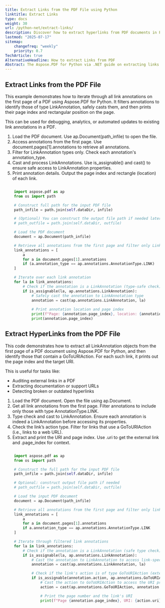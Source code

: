```yaml
---
title: Extract Links from the PDF File using Python
linktitle: Extract Links
type: docs
weight: 30
url: /python-net/extract-links/
description: Discover how to extract hyperlinks from PDF documents in Python using Aspose.PDF for content management and link analysis.
lastmod: "2025-07-17"
sitemap:
    changefreq: "weekly"
    priority: 0.7
TechArticle: true 
AlternativeHeadline: How to extract Links from PDF
Abstract: The Aspose.PDF for Python via .NET guide on extracting links explains how to programmatically retrieve hyperlink annotations from PDF documents using Python. The documentation includes practical code examples and highlights how this functionality can be used for tasks such as link auditing, navigation analysis, or building interactive document features. Whether you're working with single-page PDFs or processing large batches, this guide offers a clear and efficient approach to hyperlink extraction.    
---
```


## Extract Links from the PDF File

This example demonstrates how to iterate through all link annotations on the first page of a PDF using Aspose.PDF for Python. It filters annotations to identify those of type LinkAnnotation, safely casts them, and then prints their page index and rectangular position on the page.

This can be used for debugging, analytics, or automated updates to existing link annotations in a PDF.

1. Load the PDF document. Use ap.Document(path_infile) to open the file.
1. Access annotations from the first page. Use document.pages[1].annotations to retrieve all annotations.
1. Filter for LinkAnnotation types only. Check each annotation's annotation_type.
1. Cast and process LinkAnnotations. Use is_assignable() and cast() to ensure safe access to LinkAnnotation properties.
1. Print annotation details. Output the page index and rectangle (location) of each link.

```python

    import aspose.pdf as ap
    from os import path

    # Construct full path for the input PDF file
    path_infile = path.join(self.dataDir, infile)

    # (Optional) You can construct the output file path if needed later
    # path_outfile = path.join(self.dataDir, outfile)

    # Load the PDF document
    document = ap.Document(path_infile)

    # Retrieve all annotations from the first page and filter only LinkAnnotations
    link_annotations = [
        a
        for a in document.pages[1].annotations
        if (a.annotation_type == ap.annotations.AnnotationType.LINK)
    ]

    # Iterate over each link annotation
    for la in link_annotations:
        # Check if the annotation is a LinkAnnotation (type-safe check)
        if is_assignable(la, ap.annotations.LinkAnnotation):
            # Safely cast the annotation to LinkAnnotation type
            annotation = cast(ap.annotations.LinkAnnotation, la)
            
            # Print annotation location and page index
            print(f"Page: {annotation.page_index}, location: {annotation.rect}")
            print(annotation.page_index)
```

## Extract HyperLinks from the PDF File

This code demonstrates how to extract all LinkAnnotation objects from the first page of a PDF document using Aspose.PDF for Python, and then identify those that contain a GoToURIAction. For each such link, it prints out the page index and the target URI.

This is useful for tasks like:

- Auditing external links in a PDF
- Extracting documentation or support URLs
- Detecting broken or outdated hyperlinks

1. Load the PDF document. Open the file using ap.Document.
1. Get all link annotations from the first page. Filter annotations to include only those with type AnnotationType.LINK.
1. Type check and cast to LinkAnnotation. Ensure each annotation is indeed a LinkAnnotation before accessing its properties.
1. Check the link’s action type. Filter for links that use a GoToURIAction (i.e., links to a web URL).
1. Extract and print the URI and page index. Use .uri to get the external link and .page_index for context.

```python

    import aspose.pdf as ap
    from os import path

    # Construct the full path for the input PDF file
    path_infile = path.join(self.dataDir, infile)

    # Optional: construct output file path if needed
    # path_outfile = path.join(self.dataDir, outfile)

    # Load the input PDF document
    document = ap.Document(path_infile)

    # Retrieve all annotations from the first page and filter only link annotations
    link_annotations = [
        a
        for a in document.pages[1].annotations
        if a.annotation_type == ap.annotations.AnnotationType.LINK
    ]

    # Iterate through filtered link annotations
    for la in link_annotations:
        # Check if the annotation is a LinkAnnotation (safe type check)
        if is_assignable(la, ap.annotations.LinkAnnotation):
            # Cast the annotation to LinkAnnotation to access link-specific properties
            annotation = cast(ap.annotations.LinkAnnotation, la)

            # Check if the link's action is of type GoToURIAction (external web link)
            if is_assignable(annotation.action, ap.annotations.GoToURIAction):
                # Cast the action to GoToURIAction to access the URI property
                action = cast(ap.annotations.GoToURIAction, annotation.action)

                # Print the page number and the link's URI
                print(f"Page {annotation.page_index}, URI: {action.uri}")
```
